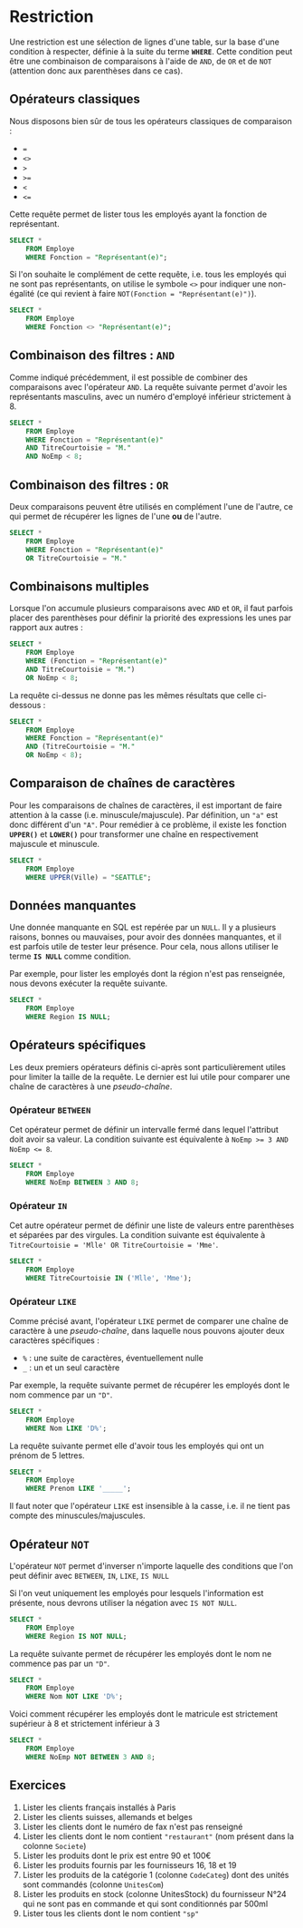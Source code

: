 # Restriction

Une restriction est une sélection de lignes d'une table, sur la base d'une condition à respecter, définie à la suite du terme **`WHERE`**. Cette condition peut être une combinaison de comparaisons à l'aide de `AND`, de `OR` et de `NOT` (attention donc aux parenthèses dans ce cas).

## Opérateurs classiques

Nous disposons bien sûr de tous les opérateurs classiques de comparaison : 
- `=` 
- `<>`
- `>`
- `>=`
- `<`
- `<=`

Cette requête permet de lister tous les employés ayant la fonction de représentant.

```sql
SELECT * 
    FROM Employe
    WHERE Fonction = "Représentant(e)";
```

Si l'on souhaite le complément de cette requête, i.e. tous les employés qui ne sont pas représentants, on utilise le symbole `<>` pour indiquer une non-égalité (ce qui revient à faire `NOT(Fonction = "Représentant(e)")`).

```sql
SELECT * 
    FROM Employe
    WHERE Fonction <> "Représentant(e)";
```


## Combinaison des filtres : `AND`

Comme indiqué précédemment, il est possible de combiner des comparaisons avec l'opérateur `AND`. La requête suivante permet d'avoir les représentants masculins, avec un numéro d'employé inférieur strictement à 8.

```sql
SELECT * 
    FROM Employe
    WHERE Fonction = "Représentant(e)"
    AND TitreCourtoisie = "M."
    AND NoEmp < 8;
```


## Combinaison des filtres : `OR`

Deux comparaisons peuvent être utilisés en complément l'une de l'autre, ce qui permet de récupérer les lignes de l'une **ou** de l'autre.

```sql
SELECT * 
    FROM Employe
    WHERE Fonction = "Représentant(e)"
    OR TitreCourtoisie = "M."
```


## Combinaisons multiples

Lorsque l'on accumule plusieurs comparaisons avec `AND` et `OR`, il faut parfois placer des parenthèses pour définir la priorité des expressions les unes par rapport aux autres : 

```sql
SELECT * 
    FROM Employe
    WHERE (Fonction = "Représentant(e)"
    AND TitreCourtoisie = "M.")
    OR NoEmp < 8;
```

La requête ci-dessus ne donne pas les mêmes résultats que celle ci-dessous :

```sql
SELECT * 
    FROM Employe
    WHERE Fonction = "Représentant(e)"
    AND (TitreCourtoisie = "M."
    OR NoEmp < 8);
```


## Comparaison de chaînes de caractères

Pour les comparaisons de chaînes de caractères, il est important de faire attention à la casse (i.e. minuscule/majuscule). Par définition, un `"a"` est donc différent d'un `"A"`. Pour remédier à ce problème, il existe les fonction **`UPPER()`** et **`LOWER()`** pour transformer une chaîne en respectivement majuscule et minuscule.

```sql
SELECT * 
    FROM Employe
    WHERE UPPER(Ville) = "SEATTLE";
```


## Données manquantes

Une donnée manquante en SQL est repérée par un `NULL`. Il y a plusieurs raisons, bonnes ou mauvaises, pour avoir des données manquantes, et il est parfois utile de tester leur présence. Pour cela, nous allons utiliser le terme **`IS NULL`** comme condition.

Par exemple, pour lister les employés dont la région n'est pas renseignée, nous devons exécuter la requête suivante.

```sql
SELECT * 
    FROM Employe
    WHERE Region IS NULL;
```


## Opérateurs spécifiques

Les deux premiers opérateurs définis ci-après sont particulièrement utiles pour limiter la taille de la requête. Le dernier est lui utile pour comparer une chaîne de caractères à une *pseudo-chaîne*.


### Opérateur `BETWEEN`

Cet opérateur permet de définir un intervalle fermé dans lequel l'attribut doit avoir sa valeur. La condition suivante est équivalente à `NoEmp >= 3 AND NoEmp <= 8`.

```sql
SELECT * 
    FROM Employe
    WHERE NoEmp BETWEEN 3 AND 8;
```


### Opérateur `IN`

Cet autre opérateur permet de définir une liste de valeurs entre parenthèses et séparées par des virgules. La condition suivante est équivalente à `TitreCourtoisie = 'Mlle' OR TitreCourtoisie = 'Mme'`.

```sql
SELECT * 
    FROM Employe
    WHERE TitreCourtoisie IN ('Mlle', 'Mme');
```


### Opérateur `LIKE`

Comme précisé avant, l'opérateur `LIKE` permet de comparer une chaîne de caractère à une *pseudo-chaîne*, dans laquelle nous pouvons ajouter deux caractères spécifiques :

- `%` : une suite de caractères, éventuellement nulle
- `_` : un et un seul caractère

Par exemple, la requête suivante permet de récupérer les employés dont le nom commence par un `"D"`.

```sql
SELECT * 
    FROM Employe
    WHERE Nom LIKE 'D%';
```

La requête suivante permet elle d'avoir tous les employés qui ont un prénom de 5 lettres.

```sql
SELECT * 
    FROM Employe
    WHERE Prenom LIKE '_____';
```

Il faut noter que l'opérateur `LIKE` est insensible à la casse, i.e. il ne tient pas compte des minuscules/majuscules.


## Opérateur `NOT`

L'opérateur `NOT` permet d'inverser n'importe laquelle des conditions que l'on peut définir avec `BETWEEN`, `IN`, `LIKE`, `IS NULL` 

Si l'on veut uniquement les employés pour lesquels l'information est présente, nous devrons utiliser la négation avec `IS NOT NULL`.

```sql
SELECT * 
    FROM Employe
    WHERE Region IS NOT NULL;
```

La requête suivante permet de récupérer les employés dont le nom ne commence pas par un `"D"`.

```sql
SELECT * 
    FROM Employe
    WHERE Nom NOT LIKE 'D%';
```

Voici comment récupérer les employés dont le matricule est strictement supérieur à 8 et strictement  inférieur à 3

```sql
SELECT * 
    FROM Employe
    WHERE NoEmp NOT BETWEEN 3 AND 8;
```

## Exercices

1. Lister les clients français installés à Paris
1. Lister les clients suisses, allemands et belges
1. Lister les clients dont le numéro de fax n'est pas renseigné
1. Lister les clients dont le nom contient `"restaurant"` (nom présent dans la colonne `Societe`)
1. Lister les produits dont le prix est entre 90 et 100€
1. Lister les produits fournis par les fournisseurs 16, 18 et 19
1. Lister les produits de la catégorie 1 (colonne `CodeCateg`) dont des unités sont commandés (colonne `UnitesCom`)
1. Lister les produits en stock (colonne UnitesStock) du fournisseur N°24 qui ne sont pas en commande et qui sont conditionnés par 500ml
1. Lister tous les clients dont le nom contient `"sp"`